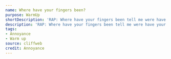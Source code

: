 ```yaml
---
name: Where have your fingers been?
purpose: WarmUp
shortDescription: 'RAP: Where have your fingers been tell me were have your fingers been, say whaat!'
description: 'RAP: Where have your fingers been tell me were have your fingers been, say whaat! X 2 (after the student has done their drill) RAP REPRISE: And that''s where your fingers have been!'
tags:
- Annoyance
- Warm up
source: cliffweb
credit: Annoyance
---
```


